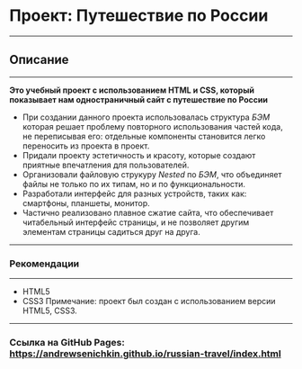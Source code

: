 # Проект: Путешествие по России
------  
## Описание
------  

**Это учебный проект с использованием HTML и CSS, который показывает нам одностраничный сайт с путешествие по России**  
* При создании данного проекта использовалась структура *БЭМ* которая решает проблему повторного использования частей кода, не переписывая его: отдельные компоненты становится легко переносить из проекта в проект.  
* Придали проекту эстетичность и красоту, которые создают приятные впечатления для пользователей.  
* Организовали файловую струкуру *Nested* по *БЭМ*, что объединяет файлы не только по их типам, но и по функциональности.  
* Разработали интерфейс для разных устройств, таких как: смартфоны, планшеты, монитор.
* Частично реализовано плавное сжатие сайта, что обеспечивает читабельный интерфейс страницы, и не позволяет другим элементам страницы садиться друг на друга.
------  
### Рекомендации 
------
* HTML5
* CSS3
Примечание: проект был создан с использованием версии HTML5, CSS3.
------
### Ссылка на GitHub Pages: https://andrewsenichkin.github.io/russian-travel/index.html